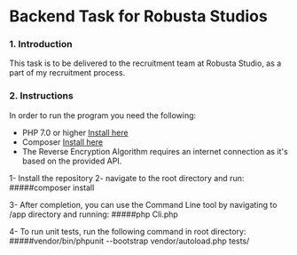<h1>Backend Task for Robusta Studios</h1>

### 1. Introduction ###
This task is to be delivered to the recruitment team at Robusta Studio, as a part of my recruitment process.

### 2. Instructions ###
In order to run the program you need the following:
* PHP 7.0 or higher <a href = "https://www.php.net/downloads.php">Install here</a>
* Composer <a href = "https://getcomposer.org/download/">Install here</a>
* The Reverse Encryption Algorithm requires an internet connection as it's based on the provided API.

1- Install the repository
2- navigate to the root directory and run:
#####composer install

3- After completion, you can use the Command Line tool by navigating to /app directory and running:
#####php Cli.php

4- To run unit tests, run the following command in root directory:
#####vendor/bin/phpunit --bootstrap vendor/autoload.php tests/
